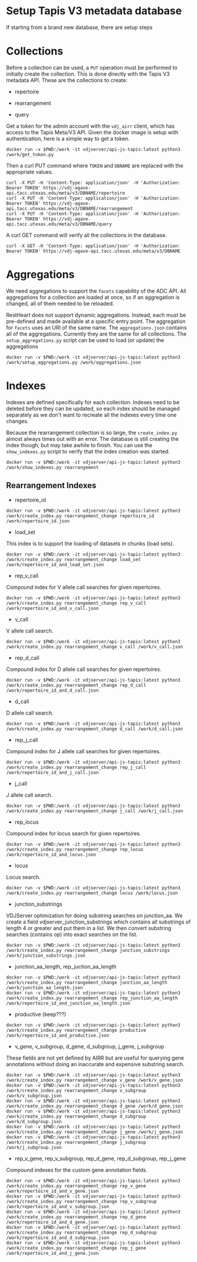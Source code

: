 # Setup Tapis V3 metadata database

If starting from a brand new database, there are setup steps

# Collections

Before a collection can be used, a `PUT` operation must be performed to initially
create the collection. This is done directly with the Tapis V3 metadata API.
These are the collections to create:

* repertoire

* rearrangement

* query

Get a token for the admin account with the `vdj_airr` client, which has access to
the Tapis Meta/V3 API. Given the docker image is setup with authentication, here is
a simple way to get a token.

```
docker run -v $PWD:/work -it vdjserver/api-js-tapis:latest python3 /work/get_token.py
```

Then a curl PUT command where `TOKEN` and `DBNAME` are replaced with the appropriate values.

```
curl -X PUT -H 'Content-Type: application/json' -H 'Authorization: Bearer TOKEN' https://vdj-agave-api.tacc.utexas.edu/meta/v3/DBNAME/repertoire
curl -X PUT -H 'Content-Type: application/json' -H 'Authorization: Bearer TOKEN' https://vdj-agave-api.tacc.utexas.edu/meta/v3/DBNAME/rearrangement
curl -X PUT -H 'Content-Type: application/json' -H 'Authorization: Bearer TOKEN' https://vdj-agave-api.tacc.utexas.edu/meta/v3/DBNAME/query
```

A curl GET command will verify all the collections in the database.

```
curl -X GET -H 'Content-Type: application/json' -H 'Authorization: Bearer TOKEN' https://vdj-agave-api.tacc.utexas.edu/meta/v3/DBNAME
```

# Aggregations

We need aggregations to support the `facets` capability of the ADC API. All aggregations
for a collection are loaded at once, so if an aggregation is changed, all of them needed
to be reloaded.

RestHeart does not support dynamic aggregations. Instead, each must be pre-defined and
made available at a specific entry point. The aggregation for `facets` uses an URI of
the same name. The `aggregations.json` contains all of the aggregations. Currently they
are the same for all collections. The `setup_aggregations.py` script can be used to
load (or update) the aggregations

```
docker run -v $PWD:/work -it vdjserver/api-js-tapis:latest python3 /work/setup_aggregations.py /work/aggregations.json
```

# Indexes

Indexes are defined specifically for each collection. Indexes need to be deleted before
they can be updated, so each index should be managed separately as we don't want to
recreate all the indexes every time one changes.

Because the rearrangement collection is so large, the
`create_index.py` almost always times out with an error. The database
is still creating the index though, but may take awhile to finish. You
can use the `show_indexes.py` script to verify that the index creation
was started.

```
docker run -v $PWD:/work -it vdjserver/api-js-tapis:latest python3 /work/show_indexes.py rearrangement
```

## Rearrangement Indexes

* repertoire_id

```
docker run -v $PWD:/work -it vdjserver/api-js-tapis:latest python3 /work/create_index.py rearrangement_change repertoire_id /work/repertoire_id.json
```

* load_set

This index is to support the loading of datasets in chunks (load sets).

```
docker run -v $PWD:/work -it vdjserver/api-js-tapis:latest python3 /work/create_index.py rearrangement_change load_set /work/repertoire_id_and_load_set.json
```

* rep_v_call

Compound index for V allele call searches for given repertoires.

```
docker run -v $PWD:/work -it vdjserver/api-js-tapis:latest python3 /work/create_index.py rearrangement_change rep_v_call /work/repertoire_id_and_v_call.json
```

* v_call

V allele call search.

```
docker run -v $PWD:/work -it vdjserver/api-js-tapis:latest python3 /work/create_index.py rearrangement_change v_call /work/v_call.json
```

* rep_d_call

Compound index for D allele call searches for given repertoires.

```
docker run -v $PWD:/work -it vdjserver/api-js-tapis:latest python3 /work/create_index.py rearrangement_change rep_d_call /work/repertoire_id_and_d_call.json
```

* d_call

D allele call search.

```
docker run -v $PWD:/work -it vdjserver/api-js-tapis:latest python3 /work/create_index.py rearrangement_change d_call /work/d_call.json
```

* rep_j_call

Compound index for J allele call searches for given repertoires.

```
docker run -v $PWD:/work -it vdjserver/api-js-tapis:latest python3 /work/create_index.py rearrangement_change rep_j_call /work/repertoire_id_and_j_call.json
```

* j_call

J allele call search.

```
docker run -v $PWD:/work -it vdjserver/api-js-tapis:latest python3 /work/create_index.py rearrangement_change j_call /work/j_call.json
```

* rep_locus

Compound index for locus search for given repertoires.

```
docker run -v $PWD:/work -it vdjserver/api-js-tapis:latest python3 /work/create_index.py rearrangement_change rep_locus /work/repertoire_id_and_locus.json
```

* locus

Locus search.

```
docker run -v $PWD:/work -it vdjserver/api-js-tapis:latest python3 /work/create_index.py rearrangement_change locus /work/locus.json
```

* junction_substrings

VDJServer optimization for doing substring searches on junction_aa. We create a field vdjserver_junction_substrings which contains all substrings
of length 4 or greater and put them in a list. We then convert substring searches (contains op) into exact searches on the list.

```
docker run -v $PWD:/work -it vdjserver/api-js-tapis:latest python3 /work/create_index.py rearrangement_change junction_substrings /work/junction_substrings.json
```

* junction_aa_length, rep_juction_aa_length

```
docker run -v $PWD:/work -it vdjserver/api-js-tapis:latest python3 /work/create_index.py rearrangement_change junction_aa_length /work/junction_aa_length.json
docker run -v $PWD:/work -it vdjserver/api-js-tapis:latest python3 /work/create_index.py rearrangement_change rep_junction_aa_length /work/repertoire_id_and_junction_aa_length.json
```

* productive (keep???)

```
docker run -v $PWD:/work -it vdjserver/api-js-tapis:latest python3 /work/create_index.py rearrangement_change productive /work/repertoire_id_and_productive.json
```

* v_gene, v_subgroup, d_gene, d_subgroup, j_gene, j_subgroup

These fields are not yet defined by AIRR but are useful for querying gene annotations without doing an inaccurate and expensive substring search.

```
docker run -v $PWD:/work -it vdjserver/api-js-tapis:latest python3 /work/create_index.py rearrangement_change v_gene /work/v_gene.json
docker run -v $PWD:/work -it vdjserver/api-js-tapis:latest python3 /work/create_index.py rearrangement_change v_subgroup /work/v_subgroup.json
docker run -v $PWD:/work -it vdjserver/api-js-tapis:latest python3 /work/create_index.py rearrangement_change d_gene /work/d_gene.json
docker run -v $PWD:/work -it vdjserver/api-js-tapis:latest python3 /work/create_index.py rearrangement_change d_subgroup /work/d_subgroup.json
docker run -v $PWD:/work -it vdjserver/api-js-tapis:latest python3 /work/create_index.py rearrangement_change j_gene /work/j_gene.json
docker run -v $PWD:/work -it vdjserver/api-js-tapis:latest python3 /work/create_index.py rearrangement_change j_subgroup /work/j_subgroup.json
```

* rep_v_gene, rep_v_subgroup, rep_d_gene, rep_d_subgroup, rep_j_gene

Compound indexes for the custom gene annotation fields.

```
docker run -v $PWD:/work -it vdjserver/api-js-tapis:latest python3 /work/create_index.py rearrangement_change rep_v_gene /work/repertoire_id_and_v_gene.json
docker run -v $PWD:/work -it vdjserver/api-js-tapis:latest python3 /work/create_index.py rearrangement_change rep_v_subgroup /work/repertoire_id_and_v_subgroup.json
docker run -v $PWD:/work -it vdjserver/api-js-tapis:latest python3 /work/create_index.py rearrangement_change rep_d_gene /work/repertoire_id_and_d_gene.json
docker run -v $PWD:/work -it vdjserver/api-js-tapis:latest python3 /work/create_index.py rearrangement_change rep_d_subgroup /work/repertoire_id_and_d_subgroup.json
docker run -v $PWD:/work -it vdjserver/api-js-tapis:latest python3 /work/create_index.py rearrangement_change rep_j_gene /work/repertoire_id_and_j_gene.json
```
